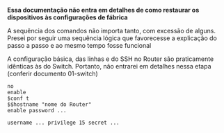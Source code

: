 **Essa documentação não entra em detalhes de como restaurar os dispositivos às configurações de fábrica**

A sequência dos comandos não importa tanto, com excessão de alguns. Presei por seguir uma sequência lógica que favorecesse a explicação do passo a passo e ao mesmo tempo fosse funcional

A configuração básica, das linhas e do SSH no Router são praticamente idênticas às do Switch. Portanto, não entrarei em detalhes nessa etapa (conferir documento 01-switch)

~~~
no
enable
$conf t
$$hostname "nome do Router"
enable password ...

username ... privilege 15 secret ...

~~~